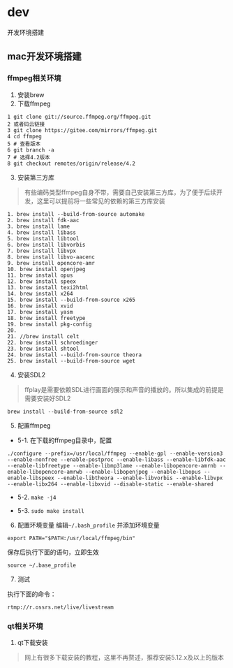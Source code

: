 # dev
开发环境搭建


## mac开发环境搭建
### ffmpeg相关环境
1. 安装brew
2. 下载ffmpeg
```
1 git clone git://source.ffmpeg.org/ffmpeg.git 
2 或者码云链接
3 git clone https://gitee.com/mirrors/ffmpeg.git
4 cd ffmpeg
5 # 查看版本
6 git branch -a
7 # 选择4.2版本
8 git checkout remotes/origin/release/4.2
```

3. 安装第三方库
> 有些编码类型ffmpeg自身不带，需要自己安装第三方库，为了便于后续开发，这里可以提前将一些常见的依赖的第三方库安装

```
1. brew install --build-from-source automake
2. brew install fdk-aac
3. brew install lame
4. brew install libass
5. brew install libtool
6. brew install libvorbis
7. brew install libvpx
8. brew install libvo-aacenc
9. brew install opencore-amr
10. brew install openjpeg
11. brew install opus
12. brew install speex
13. brew install texi2html
14. brew install x264
15. brew install --build-from-source x265
16. brew install xvid
17. brew install yasm
18. brew install freetype
19. brew install pkg-config
20.
21. //brew install celt
22. brew install schroedinger
23. brew install shtool
24. brew install --build-from-source theora
25. brew install --build-from-source wget
```

4. 安装SDL2
> ffplay是需要依赖SDL进行画面的展示和声音的播放的。所以集成的前提是需要安装好SDL2

```
brew install --build-from-source sdl2
```

5. 配置ffmpeg

  - 5-1. 在下载的ffmpeg目录中，配置
  ```
  ./configure --prefix=/usr/local/ffmpeg --enable-gpl --enable-version3 --enable-nonfree --enable-postproc --enable-libass --enable-libfdk-aac --enable-libfreetype --enable-libmp3lame --enable-libopencore-amrnb --enable-libopencore-amrwb --enable-libopenjpeg --enable-libopus --enable-libspeex --enable-libtheora --enable-libvorbis --enable-libvpx --enable-libx264 --enable-libxvid --disable-static --enable-shared
  ```

  - 5-2. `make -j4`

  - 5-3. `sudo make install`

6. 配置环境变量
编辑`~/.bash_profile` 并添加环境变量

```
export PATH="$PATH:/usr/local/ffmpeg/bin"
```

保存后执行下面的语句，立即生效

```
source ~/.base_profile
```

7. 测试

执行下面的命令：

```
rtmp://r.ossrs.net/live/livestream
```

### qt相关环境

1. qt下载安装
> 网上有很多下载安装的教程，这里不再赘述，推荐安装5.12.x及以上的版本



